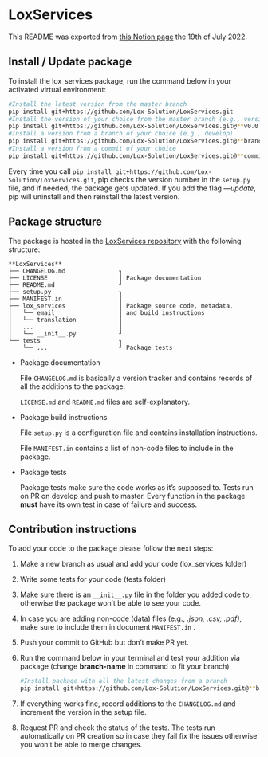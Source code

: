 # LoxServices
This README was exported from [this Notion page](https://www.notion.so/loxsolution/Python-private-packages-eeb51ca4b8bd471991c9d7ea01d68b50) the 19th of July 2022.
## Install / Update package

To install the lox_services package, run the command below in your activated virtual environment:

```bash
#Install the latest version from the master branch
pip install git+https://github.com/Lox-Solution/LoxServices.git
#Install the version of your choice from the master branch (e.g., version 0.0.5)
pip install git+https://github.com/Lox-Solution/LoxServices.git@**v0.0.5**
#Install a version from a branch of your choice (e.g., develop)
pip install git+https://github.com/Lox-Solution/LoxServices.git@**branch-name**
#Install a version from a commit of your choice
pip install git+https://github.com/Lox-Solution/LoxServices.git@**commit-hash**
```

Every time you call `pip install git+https://github.com/Lox-Solution/LoxServices.git`, pip checks the version number in the `setup.py` file, and if needed, the package gets updated. If you add the flag *—update*, pip will uninstall and then reinstall the latest version.

## Package structure

The package is hosted in the [LoxServices repository](https://github.com/Lox-Solution/LoxServices) with the following structure:

```markup
**LoxServices**
├── CHANGELOG.md               ┐
├── LICENSE                    │ Package documentation
├── README.md                  ┘
├── setup.py                   ┐ 
├── MANIFEST.in                │
├── lox_services               │ Package source code, metadata,
│   └── email                  │ and build instructions 
│   └── translation            │
│   ...                        │
│   └── __init__.py            ┘
└── tests                      ┐
    └── ...                    ┘ Package tests
```

- Package documentation
    
    File `CHANGELOG.md` is basically a version tracker and contains records of all the additions to the package.
    
    `LICENSE.md` and `README.md` files are self-explanatory.
    
- Package build instructions
    
    File `setup.py` is a configuration file and contains installation instructions.
    
    File `MANIFEST.in` contains a list of non-code files to include in the package.
    
- Package tests
    
    Package tests make sure the code works as it’s supposed to. Tests run on PR on develop and push to master. Every function in the package **must** have its own test in case of failure and success.
    

## Contribution instructions

To add your code to the package please follow the next steps:

1. Make a new branch as usual and add your code (lox_services folder)
2. Write some tests for your code (tests folder)
3. Make sure there is an `__init__.py` file in the folder you added code to, otherwise the package won’t be able to see your code.
4. In case you are adding non-code (data) files (e.g., *.json, .csv, .pdf)*, make sure to include them in document `MANIFEST.in` .
5. Push your commit to GitHub but don’t make PR yet.
6. Run the command below in your terminal and test your addition via package (change **branch-name** in command to fit your branch)
    
    ```bash
    #Install package with all the latest changes from a branch
    pip install git+https://github.com/Lox-Solution/LoxServices.git@**branch-name** --upgrade
    ```
    
7. If everything works fine, record additions to the `CHANGELOG.md` and increment the version in the setup file.
8. Request PR and check the status of the tests. The tests run automatically on PR creation so in case they fail fix the issues otherwise you won’t be able to merge changes.

